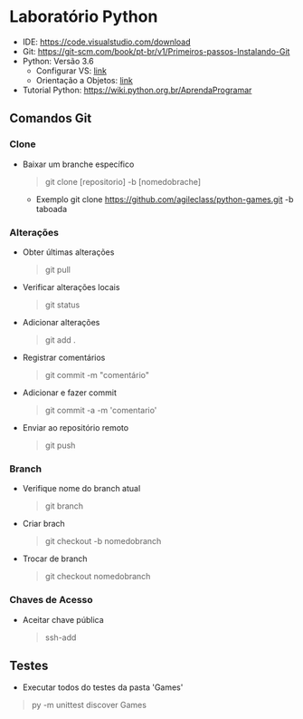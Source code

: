 ﻿# Laboratório Python

- IDE: https://code.visualstudio.com/download
- Git: https://git-scm.com/book/pt-br/v1/Primeiros-passos-Instalando-Git
- Python: Versão 3.6
  - Configurar VS: [link](https://stackoverflow.com/questions/43313903/how-to-setup-visual-studio-code-to-find-python-3-interpreter-in-windows-10)
  - Orientação a Objetos: [link](http://pythonclub.com.br/introducao-classes-metodos-python-basico.html)
- Tutorial Python: https://wiki.python.org.br/AprendaProgramar
## Comandos Git
### Clone
- Baixar um branche específico
  >git clone [repositorio] -b [nomedobrache]
  - Exemplo
  git clone https://github.com/agileclass/python-games.git -b taboada
### Alterações
- Obter últimas alterações
  >git pull
- Verificar alterações locais
  >git status
- Adicionar alterações
  > git add .
- Registrar comentários
  >git commit -m "comentário"
- Adicionar e fazer commit
  >git commit -a -m 'comentario'
- Enviar ao repositório remoto
  >git push
### Branch
- Verifique nome do branch atual
  > git branch
- Criar brach
  > git checkout -b nomedobranch
- Trocar de branch
  > git checkout nomedobranch
### Chaves de Acesso
- Aceitar chave pública
  > ssh-add
## Testes
- Executar todos do testes da pasta 'Games'
>py -m unittest discover Games